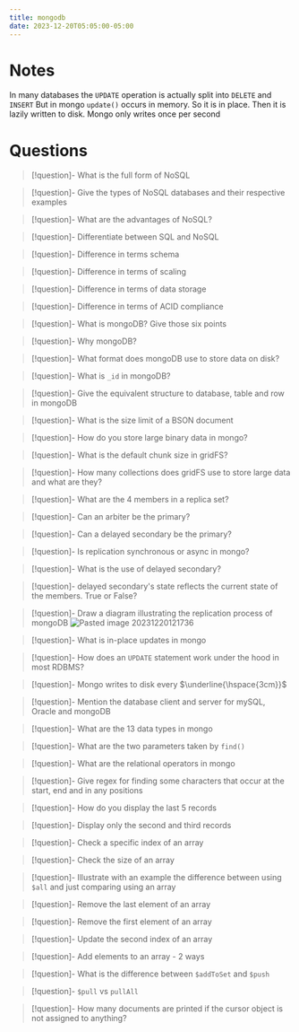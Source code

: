 ```yaml
---
title: mongodb
date: 2023-12-20T05:05:00-05:00
---
```

# Notes
In many databases the `UPDATE` operation is actually split into `DELETE` and `INSERT`
But in mongo `update()` occurs in memory. So it is in place. Then it is lazily written to disk. Mongo only writes  once per second

# Questions
> [!question]- What is the full form of NoSQL

> [!question]- Give the types of NoSQL databases and their respective examples

> [!question]- What are the advantages of NoSQL?

> [!question]- Differentiate between SQL and NoSQL

> [!question]- Difference in terms schema

> [!question]- Difference in terms of scaling

> [!question]- Difference in terms of data storage

> [!question]- Difference in terms of ACID compliance

> [!question]- What is mongoDB? Give those six points

> [!question]- Why mongoDB?

> [!question]- What format does mongoDB use to store data on disk?

> [!question]- What is `_id` in mongoDB?

> [!question]- Give the equivalent structure to database, table and row in mongoDB

> [!question]- What is the size limit of a BSON document

> [!question]- How do you store large binary data in mongo?

> [!question]- What is the default chunk size in gridFS?

> [!question]- How many collections does gridFS use to store large data and what are they?

> [!question]- What are the 4 members in a replica set?

> [!question]- Can an arbiter be the primary?

> [!question]- Can a delayed secondary be the primary?

> [!question]- Is replication synchronous or async in mongo?

> [!question]- What is the use of delayed secondary?

> [!question]- delayed secondary's state reflects the current state of the members. True or False?

> [!question]- Draw a diagram illustrating the replication process of mongoDB
> ![Pasted image 20231220121736](../assets/Pasted%20image%2020231220121736.png)


> [!question]- What is in-place updates in mongo

> [!question]- How does an `UPDATE` statement work under the hood in most RDBMS?

> [!question]- Mongo writes to disk every $\underline{\hspace{3cm}}$

> [!question]- Mention the database client and server for mySQL, Oracle and mongoDB

> [!question]- What are the 13 data types in mongo

> [!question]- What are the two parameters taken by `find()`

> [!question]- What are the relational operators in mongo

> [!question]- Give regex for finding some characters that occur at the start, end and in any positions

> [!question]- How do you display the last 5 records

> [!question]- Display only the second and third records

> [!question]- Check a specific index of an array

> [!question]- Check the size of an array

> [!question]- Illustrate with an example the difference between using `$all` and just comparing using an array

> [!question]- Remove the last element of an array

> [!question]- Remove the first element of an array

> [!question]- Update the second index of an array

> [!question]- Add elements to an array - 2 ways

> [!question]- What is the difference between `$addToSet` and `$push`

> [!question]- `$pull` vs `pullAll`

> [!question]- How many documents are printed if the cursor object is not assigned to anything?


